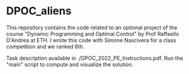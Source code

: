 # DPOC_aliens
This repository contains the code related to an optional project of the course "Dynamic Programming and Optimal Control" by Prof Raffaello D'Andrea at ETH. I wrote this code with Simone Nascivera for a class competition and we ranked 6th.

Task description available in ./DPOC_2022_PE_Instructions.pdf. 
Run the "main" script to compute and visualize the solution.
